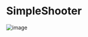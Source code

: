 # SimpleShooter

![image](https://github.com/VladimirPolozov/SimpleShooter/assets/57739258/2ade88e9-b9f3-4da5-b60f-34910ceb183f)
